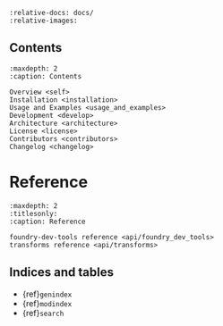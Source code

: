 ```{include} ../README.md
:relative-docs: docs/
:relative-images:
```

## Contents

```{toctree}
:maxdepth: 2
:caption: Contents

Overview <self>
Installation <installation>
Usage and Examples <usage_and_examples>
Development <develop>
Architecture <architecture>
License <license>
Contributors <contributors>
Changelog <changelog>
```

# Reference

```{toctree}
:maxdepth: 2
:titlesonly:
:caption: Reference

foundry-dev-tools reference <api/foundry_dev_tools>
transforms reference <api/transforms>

```

## Indices and tables

- {ref}`genindex`
- {ref}`modindex`
- {ref}`search`

[Sphinx]: http://www.sphinx-doc.org/
[Markdown]: https://daringfireball.net/projects/markdown/
[reStructuredText]: http://www.sphinx-doc.org/en/master/usage/restructuredtext/basics.html
[MyST]: https://myst-parser.readthedocs.io/en/latest/
